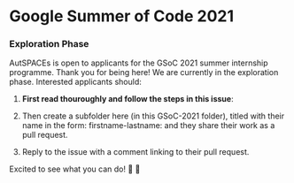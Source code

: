 # Google Summer of Code 2021

### Exploration Phase

AutSPACEs is open to applicants for the GSoC 2021 summer internship programme. 
Thank you for being here! 
We are currently in the exploration phase. 
Interested applicants should:

1. **First read thouroughly and follow the steps in this issue**: 

2. Then create a subfolder here (in this GSoC-2021 folder), titled with their name in the form: firstname-lastname: and they share their work as a pull request. 

3. Reply to the issue with a comment linking to their pull request. 

Excited to see what you can do! 🚀 🌟
